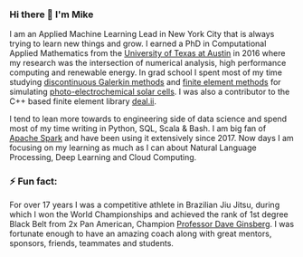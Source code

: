 ### Hi there 👋 I'm Mike

I am an Applied Machine Learning Lead in New York City that is always trying to learn new things and grow. I earned a PhD in Computational Applied Mathematics from the <a href="https://oden.utexas.edu/">University of Texas at Austin</a> in 2016 where my research was the intersection of numerical analysis, high performance computing and renewable energy. In grad school I spent most of my time studying <a href="https://en.wikipedia.org/wiki/Discontinuous_Galerkin_method">discontinuous Galerkin methods</a> and <a href="https://en.wikipedia.org/wiki/Finite_element_method">finite element methods</a> for simulating <a href="https://en.wikipedia.org/wiki/Photoelectrochemical_cell">photo-electrochemical solar cells</a>. I was also a contributor to the C++ based finite element library <a href="https://www.dealii.org/">deal.ii</a>.

I tend to lean more towards to engineering side of data science and spend most of my time writing in Python, SQL, Scala & Bash. I am big fan of <a href="https://spark.apache.org/">Apache Spark</a> and have been using it extensively since 2017. Now days I am focusing on my learning as much as I can about Natural Language Processing, Deep Learning and Cloud Computing.


### ⚡ Fun fact:

For over 17 years I was a competitive athlete in Brazilian Jiu Jitsu, during which I won the World Championships and achieved the rank of 1st degree Black Belt from 2x Pan American, Champion <a href="https://www.ginsbergacademy.com/">Professor Dave Ginsberg</a>. I was fortunate enough to have an amazing coach along with great mentors, sponsors, friends, teammates and students.
